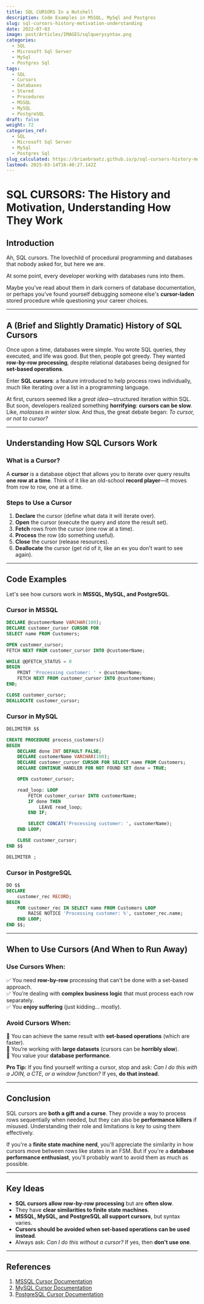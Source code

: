 ```yaml
---
title: SQL CURSORS In a Nutshell
description: Code Examples in MSSQL, MySql and Postgres
slug: sql-cursors-history-motivation-understanding
date: 2022-07-03
image: post/Articles/IMAGES/sqlquerysyntax.png
categories:
  - SQL
  - Microsoft Sql Server
  - MySql
  - Postgres Sql
tags:
  - SQL
  - Cursors
  - Databases
  - Stored
  - Procedures
  - MSSQL
  - MySQL
  - PostgreSQL
draft: false
weight: 72
categories_ref:
  - SQL
  - Microsoft Sql Server
  - MySql
  - Postgres Sql
slug_calculated: https://brianbraatz.github.io/p/sql-cursors-history-motivation-understanding
lastmod: 2025-03-14T16:40:27.142Z
---
```

# SQL CURSORS: The History and Motivation, Understanding How They Work

## Introduction

Ah, SQL cursors. The lovechild of procedural programming and databases that nobody asked for, but here we are.

At some point, every developer working with databases runs into them.

Maybe you’ve read about them in dark corners of database documentation, or perhaps you've found yourself debugging someone else's **cursor-laden** stored procedure while questioning your career choices.

***

## A (Brief and Slightly Dramatic) History of SQL Cursors

Once upon a time, databases were simple. You wrote SQL queries, they executed, and life was good. But then, people got greedy. They wanted **row-by-row processing**, despite relational databases being designed for **set-based operations**.

Enter **SQL cursors**: a feature introduced to help process rows individually, much like iterating over a list in a programming language.

At first, cursors seemed like a *great idea*—structured iteration within SQL. But soon, developers realized something **horrifying**: **cursors can be slow**. Like, *molasses in winter* slow. And thus, the great debate began: *To cursor, or not to cursor?*

***

## Understanding How SQL Cursors Work

### What is a Cursor?

A **cursor** is a database object that allows you to iterate over query results **one row at a time**. Think of it like an old-school **record player**—it moves from row to row, one at a time.

### Steps to Use a Cursor

1. **Declare** the cursor (define what data it will iterate over).
2. **Open** the cursor (execute the query and store the result set).
3. **Fetch** rows from the cursor (one row at a time).
4. **Process** the row (do something useful).
5. **Close** the cursor (release resources).
6. **Deallocate** the cursor (get rid of it, like an ex you don’t want to see again).

***

## Code Examples

Let's see how cursors work in **MSSQL, MySQL, and PostgreSQL**.

### Cursor in **MSSQL**

```sql
DECLARE @customerName VARCHAR(100);
DECLARE customer_cursor CURSOR FOR
SELECT name FROM Customers;

OPEN customer_cursor;
FETCH NEXT FROM customer_cursor INTO @customerName;

WHILE @@FETCH_STATUS = 0
BEGIN
    PRINT 'Processing customer: ' + @customerName;
    FETCH NEXT FROM customer_cursor INTO @customerName;
END;

CLOSE customer_cursor;
DEALLOCATE customer_cursor;
```

### Cursor in **MySQL**

```sql
DELIMITER $$

CREATE PROCEDURE process_customers()
BEGIN
    DECLARE done INT DEFAULT FALSE;
    DECLARE customerName VARCHAR(100);
    DECLARE customer_cursor CURSOR FOR SELECT name FROM Customers;
    DECLARE CONTINUE HANDLER FOR NOT FOUND SET done = TRUE;

    OPEN customer_cursor;

    read_loop: LOOP
        FETCH customer_cursor INTO customerName;
        IF done THEN
            LEAVE read_loop;
        END IF;

        SELECT CONCAT('Processing customer: ', customerName);
    END LOOP;

    CLOSE customer_cursor;
END $$

DELIMITER ;
```

### Cursor in **PostgreSQL**

```sql
DO $$ 
DECLARE 
    customer_rec RECORD;
BEGIN
    FOR customer_rec IN SELECT name FROM Customers LOOP
        RAISE NOTICE 'Processing customer: %', customer_rec.name;
    END LOOP;
END $$;
```

***

## When to Use Cursors (And When to Run Away)

### **Use Cursors When:**

✅ You need **row-by-row** processing that can't be done with a set-based approach.\
✅ You’re dealing with **complex business logic** that must process each row separately.\
✅ You **enjoy suffering** (just kidding... mostly).

### **Avoid Cursors When:**

🚫 You can achieve the same result with **set-based operations** (which are faster).\
🚫 You’re working with **large datasets** (cursors can be **horribly slow**).\
🚫 You value your **database performance**.

**Pro Tip:** If you find yourself writing a cursor, stop and ask: *Can I do this with a JOIN, a CTE, or a window function?* If yes, **do that instead**.

***

## Conclusion

SQL cursors are **both a gift and a curse**. They provide a way to process rows sequentially when needed, but they can also be **performance killers** if misused. Understanding their role and limitations is key to using them effectively.

If you're a **finite state machine nerd**, you'll appreciate the similarity in how cursors move between rows like states in an FSM. But if you're a **database performance enthusiast**, you'll probably want to avoid them as much as possible.

***

## Key Ideas

* **SQL cursors allow row-by-row processing** but are **often slow**.
* They have **clear similarities to finite state machines**.
* **MSSQL, MySQL, and PostgreSQL all support cursors**, but syntax varies.
* **Cursors should be avoided when set-based operations can be used instead**.
* Always ask: *Can I do this without a cursor?* If yes, then **don't use one**.

***

## References

1. [MSSQL Cursor Documentation](https://learn.microsoft.com/en-us/sql/t-sql/language-elements/declare-cursor-transact-sql)
2. [MySQL Cursor Documentation](https://dev.mysql.com/doc/refman/8.0/en/cursors.html)
3. [PostgreSQL Cursor Documentation](https://www.postgresql.org/docs/current/plpgsql-control-structures.html#PLPGSQL-CURSORS)
